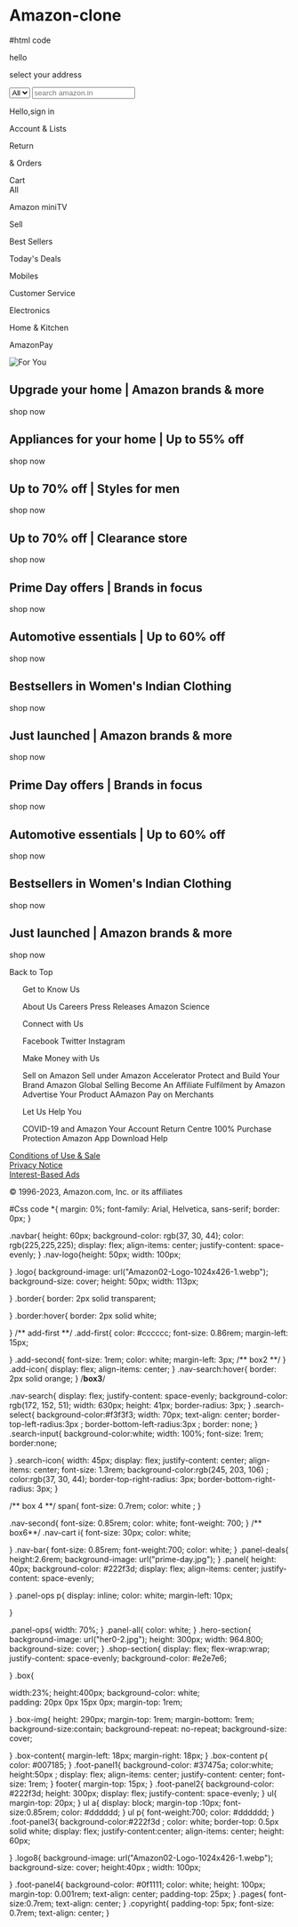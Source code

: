 # Amazon-clone
#html code
<!DOCTYPE html>
<html lang="en">
<head>
    <meta charset="UTF-8">
    <meta name="viewport" content="width=device-width, initial-scale=1.0">
    <title>My amazon</title>
    <link rel="stylesheet" href="https://cdnjs.cloudflare.com/ajax/libs/font-awesome/6.4.0/css/all.min.css" integrity="sha512-iecdLmaskl7CVkqkXNQ/ZH/XLlvWZOJyj7Yy7tcenmpD1ypASozpmT/E0iPtmFIB46ZmdtAc9eNBvH0H/ZpiBw==" crossorigin="anonymous" referrerpolicy="no-referrer" />
    <link rel="stylesheet" href="style.css">
</head>
<body>
    <div class="navbar" >
        <div class="nav-logo border">
            <div class="logo"></div>
        </div>
        <div class="nav-address border">
            <p class="add-first">hello</p>
            <div class="add-icon">
                <i class="fa-solid fa-location-dot"></i>
                <p class="add-second">select your address</p>
            </div>
            </div>
            <div class="nav-search">
                <select class="search-select">
                    <option>All</option>
                </select>
                <input placeholder="search amazon.in" class="search-input">
                <div class="search-icon">
                    <i class="fa-solid fa-magnifying-glass"></i>
                </div>
            </div>
            <div class="nav-signin border" >
                <p><span>Hello,sign in </span></p>
                <p class="nav-second">Account & Lists</p>
            </div>
            <div class="nav-return border">
                <p><span>Return </span></p>
                <p class="nav-second">& Orders</p>
            </div>
            <div class="nav-cart border">
                <i class="fa-solid fa-cart-shopping"></i>
                Cart</div>
        </div>
    </div>
    <div class="panel">
    <div class="panel-all">
        <i class="fa-solid fa-bars" ></i>
        All
    </div>
    <div class="panel-ops">
        <p class="border ">Amazon miniTV</p>
        <p class="border">Sell</p>
        <p class="border">Best Sellers</p>
        <p class="border">Today's Deals</p>
        <p class="border"> Mobiles</p>
        <p class="border">Customer Service</p>
        <p class="border">Electronics</p>
        <p class="border">Home & Kitchen</p>
        <p class="border">AmazonPay</p>
    </div>
   <div class="panel-deals"> <img src="prime-day.jpg" alt=" For You" ></div>
</div>

<div class="hero-section"></div>
<div class="shop-section">
    <div class="box"> 
    <div class="box-content">
        <h2>Upgrade your home | Amazon brands & more</h2>
        <div class="box-img" style="background-image: url('box1.webp');"></div>
         <p>shop now</p>
    </div>
    </div>
    <div class="box">
        <div class="box-content">
            <h2>Appliances for your home | Up to 55% off</h2>
            <div class="box-img" style="background-image: url('home.jpg');"></div>
             <p>shop now</p>
        </div>
    </div>
    <div class="box">
        <div class="box-content">
        <h2>Up to 70% off | Styles for men</h2>
        <div class="box-img" style="background-image: url('m4.jpg');"></div>
         <p>shop now</p>
    </div>
</div>
    <div class="box">
        <div class="box-content">
            <h2>Up to 70% off | Clearance store</h2>
            <div class="box-img" style="background-image: url('store.jpg');"></div>
             <p>shop now</p>
        </div>
    </div>
        <div class="box"> 
            <div class="box-content">
                <h2>Prime Day offers | Brands in focus</h2>
                <div class="box-img" style="background-image: url('DA.jpg');"></div>
                 <p>shop now</p>
            </div>
        </div>
            <div class="box">
                <div class="box-content">
                    <h2>Automotive essentials | Up to 60% off</h2>
                    <div class="box-img" style="background-image: url('AC.jpg');"></div>
                     <p>shop now</p>
                </div>
         </div>
            <div class="box"><div class="box-content">
                <h2>Bestsellers in Women's Indian Clothing</h2>
                <div class="box-img" style="background-image: url('woman.jpg');"></div>
                 <p>shop now</p>
            </div>
        </div>
            <div class="box">
                <div class="box-content">
                    <h2>Just launched | Amazon brands & more</h2>
                    <div class="box-img" style="background-image: url('JJ.jpg');"></div>
                     <p>shop now</p>
                </div>
        </div> 
        <div class="box"> 
            <div class="box-content">
                <h2>Prime Day offers | Brands in focus</h2>
                <div class="box-img" style="background-image: url('DA.jpg');"></div>
                 <p>shop now</p>
            </div>
        </div>
            <div class="box">
                <div class="box-content">
                    <h2>Automotive essentials | Up to 60% off</h2>
                    <div class="box-img" style="background-image: url('AC.jpg');"></div>
                     <p>shop now</p>
                </div>
         </div>
            <div class="box"><div class="box-content">
                <h2>Bestsellers in Women's Indian Clothing</h2>
                <div class="box-img" style="background-image: url('woman.jpg');"></div>
                 <p>shop now</p>
            </div>
        </div>
            <div class="box">
                <div class="box-content">
                    <h2>Just launched | Amazon brands & more</h2>
                    <div class="box-img" style="background-image: url('JJ.jpg');"></div>
                     <p>shop now</p>
                </div>
        </div> 
    </div> 
</div>
<footer>
    <div class="foot-panel1">
        Back to Top
    </div>
    <div class="foot-panel2">
<ul>
       <p> Get to Know Us</p>
       <a>About Us</a>
       <a>Careers</a>
       <a>Press Releases</a>
       <a>Amazon Science</a>
</ul> 
<ul>
    <p> Connect with Us</p>
    <a>Facebook</a>
    <a>Twitter</a>
    <a>Instagram</a>
</ul>      
<ul>
    <p> Make Money with Us</p>
    <a>Sell on Amazon</a>
    <a>Sell under Amazon Accelerator</a>
    <a>Protect and Build Your Brand</a>
    <a>Amazon Global Selling</a>
    <a>Become An Affiliate</a>
    <a>Fulfilment by Amazon</a>
    <a>Advertise Your Product</a>
    <a>AAmazon Pay on Merchants</a>
</ul>      <ul>
    <p> Let Us Help You</p>
    <a>COVID-19  and Amazon</a>
    <a>Your Account</a>
    <a>Return Centre</a>
    <a>100% Purchase Protection</a>
    <a>Amazon App Download</a>
    <a>Help</a>
</ul>      
    </div>
    <div class="foot-panel3">
        <div class="logo8"></div>
    </div>
    <div class="foot-panel4">
        <div class="pages">
        <a href="https://www.amazon.in/gp/help/customer/display.html?nodeId=200545940&ref_=footer_cou">Conditions of Use & Sale</a> <br>
        <a href="https://www.amazon.in/gp/help/customer/display.html?nodeId=200534380&ref_=footer_privacy">Privacy Notice</a>  <br>
        <a href="https://www.amazon.in/gp/help/customer/display.html?nodeId=202075050&ref_=footer_iba">Interest-Based Ads</a> 
        </div>
        <div class="copyright">
            <p>© 1996-2023, Amazon.com, Inc. or its affiliates</p>
        </div>
    </div>
</footer>
</body>
</html>

#Css code
*{
   margin: 0%;
   font-family: Arial, Helvetica, sans-serif;
   border: 0px;
}

.navbar{
   height: 60px;
   background-color: rgb(37, 30, 44);
   color: rgb(225,225,225);
   display: flex;
   align-items: center;
   justify-content: space-evenly;
}
.nav-logo{height: 50px;
   width: 100px;

}
.logo{
  background-image: url("Amazon02-Logo-1024x426-1.webp");
  background-size: cover;
  height: 50px;
  width: 113px;

}
.border{
   border: 2px solid transparent;
   
}
.border:hover{
   border: 2px solid white;
   
}
/** add-first **/
.add-first{
   color: #cccccc;
   font-size: 0.86rem;
   margin-left: 15px;
   
}
.add-second{
   font-size: 1rem;
   color: white;
   margin-left: 3px;
   /** box2 **/
}
.add-icon{
   display: flex;
   align-items: center;
}
.nav-search:hover{
   border: 2px solid orange;
}
/**box3**/

.nav-search{
   display: flex;
   justify-content: space-evenly;
   background-color: rgb(172, 152, 51);
   width: 630px;
   height: 41px;
   border-radius: 3px;
}
.search-select{
   background-color:#f3f3f3;
   width: 70px;
   text-align: center;
   border-top-left-radius:3px ;
   border-bottom-left-radius:3px ;
   border: none;
}
.search-input{
   background-color:white;
   width: 100%;
   font-size: 1rem;
   border:none;

}
.search-icon{
   width: 45px;
   display: flex;
   justify-content: center;
   align-items: center;
   font-size: 1.3rem;
   background-color:rgb(245, 203, 106) ;
   color:rgb(37, 30, 44);
   border-top-right-radius: 3px;
   border-bottom-right-radius: 3px;
}

/** box 4 **/
span{
   font-size: 0.7rem;
   color: white
   ;
}

.nav-second{
   font-size: 0.85rem;
   color: white;
   font-weight: 700;
}
/** box6**/
.nav-cart i{
   font-size: 30px;
   color: white;
   
}
.nav-bar{
   font-size: 0.85rem;
   font-weight:700;
   color: white;
}
.panel-deals{
   height:2.6rem;
   background-image: url("prime-day.jpg");
}
.panel{
   height: 40px;
   background-color: #222f3d;
   display: flex; 
   align-items: center;
   justify-content: space-evenly;
  
}
.panel-ops p{
   display: inline;
   color: white;
   margin-left: 10px;
   
}
  
.panel-ops{
   width: 70%;
}
.panel-all{
   color: white;
}
.hero-section{
   background-image: url("her0-2.jpg");
   height: 300px;
   width: 964.800;
   background-size: cover;
}
.shop-section{
   display: flex;
   flex-wrap:wrap;
   justify-content: space-evenly;
   background-color: #e2e7e6;

}
.box{
   
   width:23%;
   height:400px;
   background-color: white;  
   padding: 20px 0px 15px 0px;
   margin-top: 1rem;

}
.box-img{
   height: 290px;
   margin-top: 1rem;
   margin-bottom: 1rem;
  background-size:contain;
  background-repeat: no-repeat;
  background-size: cover;

}
.box-content{
   margin-left: 18px;
   margin-right: 18px;
}
.box-content p{
   color: #007185;
}
.foot-panel1{
   background-color: #37475a;
   color:white;
   height:50px ;
   display: flex;
   align-items: center;
   justify-content: center;
   font-size: 1rem;
}
footer{
   margin-top: 15px;
}
.foot-panel2{
   background-color: #222f3d;
   height: 300px;
   display: flex;
   justify-content: space-evenly;
}
ul{
   margin-top: 20px;
}
ul a{
   display: block;
   margin-top :10px; 
   font-size:0.85rem;
   color: #dddddd;
}
ul p{
   font-weight:700;
   color: #dddddd;
}
.foot-panel3{
   background-color:#222f3d ;
   color: white;
   border-top: 0.5px solid white;
   display: flex;
   justify-content:center;
   align-items: center;
   height: 60px;
   
}
.logo8{
   background-image: url("Amazon02-Logo-1024x426-1.webp");
   background-size: cover;
   height:40px ;
   width: 100px;
   
}
.foot-panel4{
   background-color: #0f1111;
   color: white;
   height: 100px;
   margin-top: 0.001rem;
   text-align: center;
   padding-top: 25px;
}
.pages{
   font-size:0.7rem;
   text-align: center;
}
.copyright{
padding-top: 5px;
font-size: 0.7rem;
text-align: center;
}
